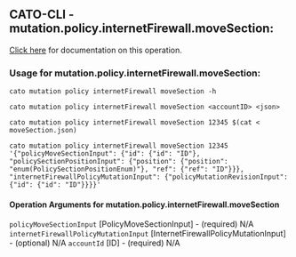 
## CATO-CLI - mutation.policy.internetFirewall.moveSection:
[Click here](https://api.catonetworks.com/documentation/#mutation-moveSection) for documentation on this operation.

### Usage for mutation.policy.internetFirewall.moveSection:

`cato mutation policy internetFirewall moveSection -h`

`cato mutation policy internetFirewall moveSection <accountID> <json>`

`cato mutation policy internetFirewall moveSection 12345 $(cat < moveSection.json)`

`cato mutation policy internetFirewall moveSection 12345 '{"policyMoveSectionInput": {"id": {"id": "ID"}, "policySectionPositionInput": {"position": {"position": "enum(PolicySectionPositionEnum)"}, "ref": {"ref": "ID"}}}, "internetFirewallPolicyMutationInput": {"policyMutationRevisionInput": {"id": {"id": "ID"}}}}'`

#### Operation Arguments for mutation.policy.internetFirewall.moveSection ####
`policyMoveSectionInput` [PolicyMoveSectionInput] - (required) N/A 
`internetFirewallPolicyMutationInput` [InternetFirewallPolicyMutationInput] - (optional) N/A 
`accountId` [ID] - (required) N/A 
